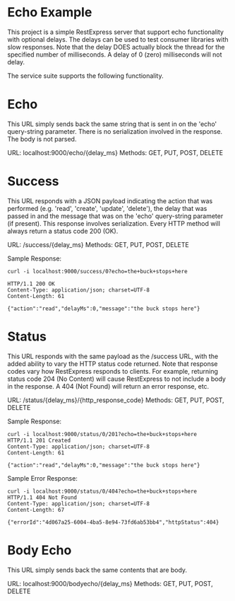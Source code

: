 Echo Example
============

This project is a simple RestExpress server that support echo functionality with optional delays. The delays can be used to test consumer libraries with slow responses.  Note that the delay DOES actually block the thread for the specified number of milliseconds.  A delay of 0 (zero) milliseconds will not delay.

The service suite supports the following functionality.

Echo
====

This URL simply sends back the same string that is sent in on the 'echo' query-string parameter. There is no serialization involved in the response. The body is not parsed.

URL: localhost:9000/echo/{delay_ms}
Methods: GET, PUT, POST, DELETE

Success
=======

This URL responds with a JSON payload indicating the action that was performed (e.g. 'read', 'create', 'update', 'delete'), the delay that was passed in and the message that was on the 'echo' query-string parameter (if present). This response involves serialization. Every HTTP method will always return a status code 200 (OK).

URL: /success/{delay_ms}
Methods: GET, PUT, POST, DELETE

Sample Response:
```
curl -i localhost:9000/success/0?echo=the+buck+stops+here

HTTP/1.1 200 OK
Content-Type: application/json; charset=UTF-8
Content-Length: 61

{"action":"read","delayMs":0,"message":"the buck stops here"}
```

Status
======

This URL responds with the same payload as the /success URL, with the added ability to vary the HTTP status code returned. Note that response codes vary how RestExpress responds to clients. For example, returning status code 204 (No Content) will cause RestExpress to not include a body in the response. A 404 (Not Found) will return an error response, etc.

URL: /status/{delay_ms}/{http_response_code}
Methods: GET, PUT, POST, DELETE

Sample Response:
```
curl -i localhost:9000/status/0/201?echo=the+buck+stops+here
HTTP/1.1 201 Created
Content-Type: application/json; charset=UTF-8
Content-Length: 61

{"action":"read","delayMs":0,"message":"the buck stops here"}
```

Sample Error Response:
```
curl -i localhost:9000/status/0/404?echo=the+buck+stops+here
HTTP/1.1 404 Not Found
Content-Type: application/json; charset=UTF-8
Content-Length: 67

{"errorId":"4d067a25-6004-4ba5-8e94-73fd6ab53bb4","httpStatus":404}
```

Body Echo
=========

This URL simply sends back the same contents that are body. 

URL: localhost:9000/bodyecho/{delay_ms}
Methods: GET, PUT, POST, DELETE